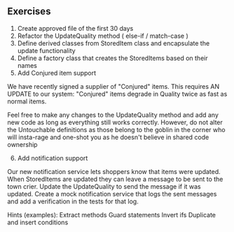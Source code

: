 Exercises
---------
1. Create approved file of the first 30 days
2. Refactor the UpdateQuality method ( else-if / match-case ) 
3. Define derived classes from StoredItem class and encapsulate the update functionality
4. Define a factory class that creates the StoredItems based on their names
5. Add Conjured item support

We have recently signed a supplier of "Conjured" items. This requires AN UPDATE to our system:
"Conjured" items degrade in Quality twice as fast as normal items.

Feel free to make any changes to the UpdateQuality method and add any new code as long as everything still works correctly. 
However, do not alter the Untouchable definitions as those belong to the goblin in the corner who will insta-rage and one-shot you as he doesn't believe in shared code ownership 
       
6. Add notification support

Our new notification service lets shoppers know that items were updated. When StoredItems are updated they can leave a message to be sent to the town crier.
Update the UpdateQuality to send the message if it was updated. Create a mock notification service that logs the sent messages and add a verification in the tests for that log.
	

Hints (examples):
Extract methods
Guard statements
Invert ifs
Duplicate and insert conditions
